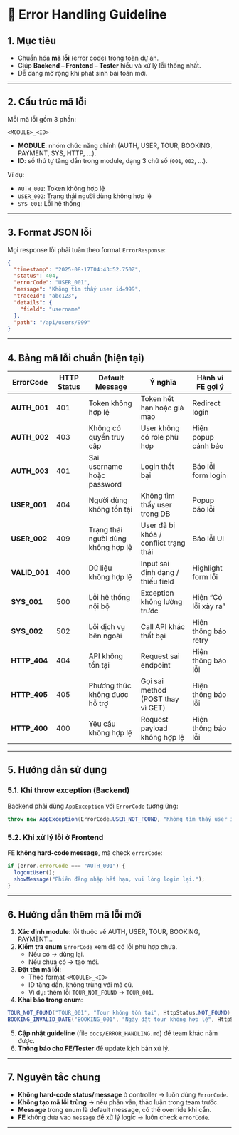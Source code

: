 # 📌 Error Handling Guideline

## 1. Mục tiêu
- Chuẩn hóa **mã lỗi** (error code) trong toàn dự án.  
- Giúp **Backend – Frontend – Tester** hiểu và xử lý lỗi thống nhất.  
- Dễ dàng mở rộng khi phát sinh bài toán mới.  

---

## 2. Cấu trúc mã lỗi
Mỗi mã lỗi gồm 3 phần:  

```
<MODULE>_<ID>
```

- **MODULE**: nhóm chức năng chính (AUTH, USER, TOUR, BOOKING, PAYMENT, SYS, HTTP, …).  
- **ID**: số thứ tự tăng dần trong module, dạng 3 chữ số (`001`, `002`, …).  

Ví dụ:  
- `AUTH_001`: Token không hợp lệ  
- `USER_002`: Trạng thái người dùng không hợp lệ  
- `SYS_001`: Lỗi hệ thống  

---

## 3. Format JSON lỗi
Mọi response lỗi phải tuân theo format `ErrorResponse`:

```json
{
  "timestamp": "2025-08-17T04:43:52.750Z",
  "status": 404,
  "errorCode": "USER_001",
  "message": "Không tìm thấy user id=999",
  "traceId": "abc123",
  "details": {
    "field": "username"
  },
  "path": "/api/users/999"
}
```

---

## 4. Bảng mã lỗi chuẩn (hiện tại)

| ErrorCode       | HTTP Status | Default Message                | Ý nghĩa                                    | Hành vi FE gợi ý |
|-----------------|-------------|--------------------------------|--------------------------------------------|------------------|
| **AUTH_001**    | 401         | Token không hợp lệ             | Token hết hạn hoặc giả mạo                  | Redirect login   |
| **AUTH_002**    | 403         | Không có quyền truy cập        | User không có role phù hợp                  | Hiện popup cảnh báo |
| **AUTH_003**    | 401         | Sai username hoặc password     | Login thất bại                              | Báo lỗi form login |
| **USER_001**    | 404         | Người dùng không tồn tại       | Không tìm thấy user trong DB                | Popup báo lỗi    |
| **USER_002**    | 409         | Trạng thái người dùng không hợp lệ | User đã bị khóa / conflict trạng thái | Báo lỗi UI |
| **VALID_001**   | 400         | Dữ liệu không hợp lệ           | Input sai định dạng / thiếu field           | Highlight form lỗi |
| **SYS_001**     | 500         | Lỗi hệ thống nội bộ            | Exception không lường trước                 | Hiện “Có lỗi xảy ra” |
| **SYS_002**     | 502         | Lỗi dịch vụ bên ngoài          | Call API khác thất bại                      | Hiện thông báo retry |
| **HTTP_404**    | 404         | API không tồn tại              | Request sai endpoint                        | Hiện thông báo lỗi |
| **HTTP_405**    | 405         | Phương thức không được hỗ trợ  | Gọi sai method (POST thay vì GET)           | Hiện thông báo lỗi |
| **HTTP_400**    | 400         | Yêu cầu không hợp lệ           | Request payload không hợp lệ                | Hiện thông báo lỗi |

---

## 5. Hướng dẫn sử dụng

### 5.1. Khi throw exception (Backend)
Backend phải dùng `AppException` với `ErrorCode` tương ứng:  

```java
throw new AppException(ErrorCode.USER_NOT_FOUND, "Không tìm thấy user id=" + userId);
```

### 5.2. Khi xử lý lỗi ở Frontend
FE **không hard-code message**, mà check `errorCode`:  

```js
if (error.errorCode === "AUTH_001") {
  logoutUser();
  showMessage("Phiên đăng nhập hết hạn, vui lòng login lại.");
}
```

---

## 6. Hướng dẫn thêm mã lỗi mới

1. **Xác định module**: lỗi thuộc về AUTH, USER, TOUR, BOOKING, PAYMENT…  
2. **Kiểm tra enum** `ErrorCode` xem đã có lỗi phù hợp chưa.  
   - Nếu có → dùng lại.  
   - Nếu chưa có → tạo mới.  
3. **Đặt tên mã lỗi**:  
   - Theo format `<MODULE>_<ID>`  
   - ID tăng dần, không trùng với mã cũ.  
   - Ví dụ: thêm lỗi `TOUR_NOT_FOUND` → `TOUR_001`.  
4. **Khai báo trong enum**:  

```java
TOUR_NOT_FOUND("TOUR_001", "Tour không tồn tại", HttpStatus.NOT_FOUND),
BOOKING_INVALID_DATE("BOOKING_001", "Ngày đặt tour không hợp lệ", HttpStatus.BAD_REQUEST),
```

5. **Cập nhật guideline** (file `docs/ERROR_HANDLING.md`) để team khác nắm được.  
6. **Thông báo cho FE/Tester** để update kịch bản xử lý.  

---

## 7. Nguyên tắc chung
- **Không hard-code status/message** ở controller → luôn dùng `ErrorCode`.  
- **Không tạo mã lỗi trùng** → nếu phân vân, thảo luận trong team trước.  
- **Message** trong enum là default message, có thể override khi cần.  
- **FE** không dựa vào `message` để xử lý logic → luôn check `errorCode`.  

---
